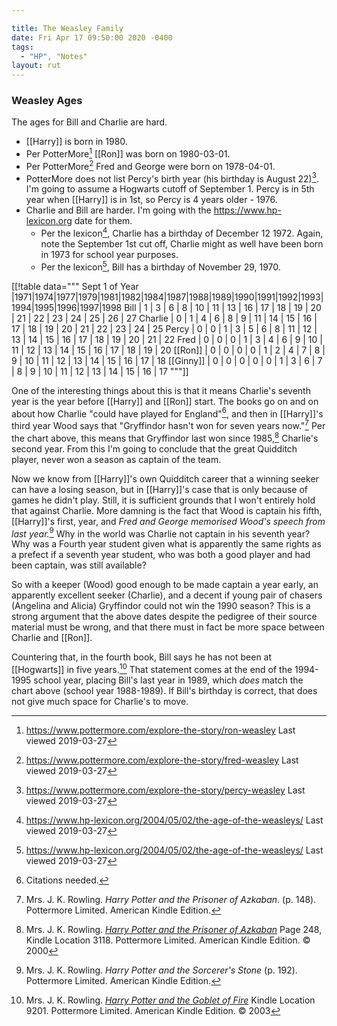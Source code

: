 ```yaml
---

title: The Weasley Family
date: Fri Apr 17 09:50:00 2020 -0400
tags:
  - "HP", "Notes"
layout: rut
---
```



### Weasley Ages

The ages for Bill and Charlie are hard.  

* [[Harry]] is born in 1980.
* Per PotterMore[^20190327-1] [[Ron]] was born on 1980-03-01. 
* Per PotterMore[^20190327-2] Fred and George were born on 1978-04-01.
* PotterMore does not list Percy's birth year (his birthday is August
  22)[^20190327-3]. I'm going to assume a Hogwarts cutoff of September 1.  Percy
  is in 5th year when [[Harry]] is in 1st, so Percy is 4 years older - 1976.  
* Charlie and Bill are harder.  I'm going with the <https://www.hp-lexicon.org>
  date for them.  
  * Per the lexicon[^20190327-4], Charlie has a birthday of December 12 1972.
    Again, note the September 1st cut off, Charlie might as well have been born
    in 1973 for school year purposes.
  * Per the lexicon[^20190327-5], Bill has a birthday of November 29, 1970. 

[[!table data="""
Sept 1 of Year   |1971|1974|1977|1979|1981|1982|1984|1987|1988|1989|1990|1991|1992|1993|1994|1995|1996|1997|1998
Bill             |  1 |  3 |  6 |  8 | 10 | 11 | 13 | 16 | 17 | 18 | 19 | 20 | 21 | 22 | 23 | 24 | 25 | 26 | 27
Charlie          |  0 |  1 |  4 |  6 |  8 |  9 | 11 | 14 | 15 | 16 | 17 | 18 | 19 | 20 | 21 | 22 | 23 | 24 | 25
Percy            |  0 |  0 |  1 |  3 |  5 |  6 |  8 | 11 | 12 | 13 | 14 | 15 | 16 | 17 | 18 | 19 | 20 | 21 | 22
Fred             |  0 |  0 |  0 |  1 |  3 |  4 |  6 |  9 | 10 | 11 | 12 | 13 | 14 | 15 | 16 | 17 | 18 | 19 | 20
[[Ron]]          |  0 |  0 |  0 |  0 |  1 |  2 |  4 |  7 |  8 |  9 | 10 | 11 | 12 | 13 | 14 | 15 | 16 | 17 | 18
[[Ginny]]        |  0 |  0 |  0 |  0 |  0 |  1 |  3 |  6 |  7 |  8 |  9 | 10 | 11 | 12 | 13 | 14 | 15 | 16 | 17 
"""]]

One of the interesting things about this is that it means Charlie's seventh year
is the year before [[Harry]] and [[Ron]] start. The books go on and on about how
Charlie "could have played for England"[^20200629-2], and then in [[Harry]]'s
third year Wood says that "Gryffindor hasn't won for seven years
now."[^20200629-3] Per the chart above, this means that Gryffindor last won
since 1985,[^20210601-3] Charlie's second year. From this I'm going to conclude
that the great Quidditch player, never won a season as captain of the team.  

Now we know from [[Harry]]'s own Quidditch career that a winning seeker can have
a losing season, but in [[Harry]]'s case that is only because of games he didn't
play.  Still, it is sufficient grounds that I won't entirely hold that against
Charlie.  More damning is the fact that Wood is captain his fifth, [[Harry]]'s
first, year, and *Fred and George memorised Wood's speech from last
year.*[^20200728-1]  Why in the world was Charlie not captain in his seventh
year? Why was a Fourth year student given what is apparently the same rights as
a prefect if a seventh year student, who was both a good player and had been
captain, was still available? 

So with a keeper (Wood) good enough to be made captain a year early, an
apparently excellent seeker (Charlie), and a decent if young pair of chasers
(Angelina and Alicia) Gryffindor could not win the 1990 season? This is a strong
argument that the above dates despite the pedigree of their source material
must be wrong, and that there must in fact be more space between Charlie and
[[Ron]]. 

Countering that, in the fourth book, Bill says he has not been at [[Hogwarts]]
in five years.[^20210601-2]  That statement comes at the end of the 1994-1995
school year, placing Bill's last year in 1989, which *does* match the chart
above (school year 1988-1989).  If Bill's birthday is correct, that does not
give much space for Charlie's to move. 

[^20210601-3]: Mrs. J. K. Rowling. 
    _[Harry Potter and the Prisoner of Azkaban](https://www.goodreads.com/book/show/5.Harry_Potter_and_the_Prisoner_of_Azkaban)_
    Page 248, Kindle Location 3118. Pottermore Limited. American Kindle Edition. © 2000 

[^20210601-2]: Mrs. J. K. Rowling. 
    _[Harry Potter and the Goblet of Fire](https://www.goodreads.com/book/show/6.Harry_Potter_and_the_Goblet_of_Fire)_
    Kindle Location 9201. Pottermore Limited. American Kindle Edition. © 2003 

[^20200629-3]: Mrs. J. K. Rowling. _Harry Potter and the Prisoner of Azkaban_.
    (p. 148). Pottermore Limited. American Kindle Edition. 

[^20200728-1]: Mrs. J. K. Rowling. _Harry Potter and the Sorcerer's Stone_ 
    (p. 192). Pottermore Limited. American Kindle Edition. 

[^20200629-2]: Citations needed.

[^20190327-1]: <https://www.pottermore.com/explore-the-story/ron-weasley> Last viewed 2019-03-27

[^20190327-2]: <https://www.pottermore.com/explore-the-story/fred-weasley> Last viewed 2019-03-27

[^20190327-3]: <https://www.pottermore.com/explore-the-story/percy-weasley> Last viewed 2019-03-27

[^20190327-4]: <https://www.hp-lexicon.org/2004/05/02/the-age-of-the-weasleys/> Last viewed 2019-03-27

[^20190327-5]: <https://www.hp-lexicon.org/2004/05/02/the-age-of-the-weasleys/> Last viewed 2019-03-27

